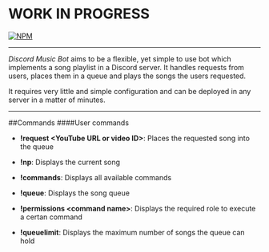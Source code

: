 # WORK IN PROGRESS

[![NPM](https://nodei.co/npm/discord-music-bot.png?downloads=true)](https://nodei.co/npm/discord-music-bot/)

---

*Discord Music Bot* aims to be a flexible, yet simple to use bot which implements a song playlist in a Discord server. It handles requests from users, places them in a queue and plays the songs the users requested.

It requires very little and simple configuration and can be deployed in any server in a matter of minutes.

---

##Commands
####User commands

* **!request \<YouTube URL or video ID\>**: Places the requested song into the queue

* **!np**: Displays the current song

* **!commands**: Displays all available commands

* **!queue**: Displays the song queue

* **!permissions \<command name\>**: Displays the required role to execute a certan command

* **!queuelimit**: Displays the maximum number of songs the queue can hold
